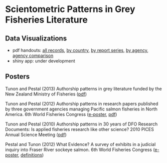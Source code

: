 # Scientometric Patterns in Grey Fisheries Literature


## Data Visualizations

* pdf handouts: [all records](http://solv.ca/GreyFish/Analyses/GreyFish_ExploratoryPlots_AllRecords.pdf),
[by country](http://solv.ca/GreyFish/Analyses/GreyFish_ExploratoryPlots_ByCountry.pdf),
[by report series](http://solv.ca/GreyFish/Analyses/GreyFish_ExploratoryPlots_ByReportType.pdf),
[by agency](http://solv.ca/GreyFish/Analyses/GreyFish_ExploratoryPlots_ByAgency.pdf),
[agency comparison](http://solv.ca/GreyFish/Analyses/GreyFish_ExploratoryPlots_AgencyComparisons.pdf)
* shiny app: under development


## Posters

Tunon and Pestal (2013) Authorship patterns in grey literature 
funded by the New Zealand Ministry of 
Fisheries ([pdf](http://solv.ca/GreyFish/Analyses/Tunon&Pestal_AuthorshipPatterns_NZ2013.pdf))

Tunon and Pestal (2012) Authorship patterns in research papers 
published by three government agencies managing Pacific salmon 
fisheries in North America. 6th World Fisheries Congress 
([e-poster](http://solv.ca/GreyFish/Analyses/PC5_09_Tunon&Pestal_AuthorshipPatterns_WFC2012.pps), 
[pdf](http://solv.ca/GreyFish/Analyses/PC5_09_Tunon&Pestal_AuthorshipPatterns_WFC2012.pdf))

Tunon and Pestal (2010) Authorship patterns in 30 years of DFO 
Research Documents: Is applied fisheries research like 
other science? 2010 PICES Annual Science Meeting
([pdf](http://solv.ca/GreyFish/Analyses/HANDOUTv2_PICES_2010_Tunon&Pestal_Scientometrics.pdf))

Pestal and Tunon (2012) What Evidence? A survey of exhibits in a 
judicial inquiry into Fraser River sockeye salmon. 
6th World Fisheries Congress ([e-poster](http://solv.ca/GreyFish/Analyses/PC5_14_Pestal&Tunon_WhatEvidence_WFC2012.pps), 
[definitions](http://solv.ca/GreyFish/Analyses/WhatEvidence_DefinitionsHandout.pdf))




